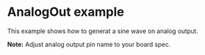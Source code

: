 # AnalogOut example

This example shows how to generat a sine wave on analog output.

**Note:** Adjust analog output pin name to your board spec.

